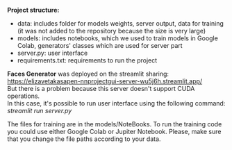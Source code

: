**Project structure:**
- data: includes folder for models weights, server output, data for training (it was not added to the repository because the size is very large)
- models: includes notebooks, which we used to train models in Google Colab, generators' classes which are used for server part
- server.py: user interface
- requirements.txt: requirements to run the project

**Faces Generator** was deployed on the streamlit sharing: https://elizavetakasapen-nnprojectgui-server-wu5j6h.streamlit.app/ <br />
But there is a problem because this server doesn't support CUDA operations. <br />
In this case, it's possible to run user interface using the following command: *streamlit run server.py*<br />

The files for training are in the models/NoteBooks. To run the training code you could use either Google Colab or Jupiter Notebook. Please, make sure that you change the file paths according to your data.


